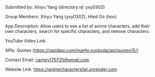 Submitted by: Xinyu Yang (directory id: yxy0302)

Group Members: Xinyu Yang (yxy0302), Hted Oo (hoo)

App Description: Allow users to see a list of anime characters, add their own characters, search for specific characters, and remove characters.

YouTube Video Link: 

APIs: Quotes (https://rapidapi.com/martin.svoboda/api/quotes15/)

Contact Email: carriey170720@gmail.com

Website Link: https://animecharacterslist.onrender.com